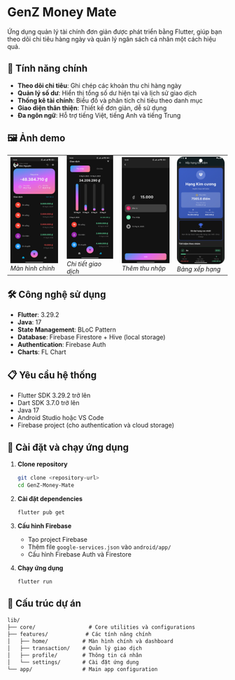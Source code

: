# GenZ Money Mate

Ứng dụng quản lý tài chính đơn giản được phát triển bằng Flutter, giúp bạn theo dõi chi tiêu hàng ngày và quản lý ngân sách cá nhân một cách hiệu quả.

## 📱 Tính năng chính

- **Theo dõi chi tiêu**: Ghi chép các khoản thu chi hàng ngày
- **Quản lý số dư**: Hiển thị tổng số dư hiện tại và lịch sử giao dịch
- **Thống kê tài chính**: Biểu đồ và phân tích chi tiêu theo danh mục
- **Giao diện thân thiện**: Thiết kế đơn giản, dễ sử dụng
- **Đa ngôn ngữ**: Hỗ trợ tiếng Việt, tiếng Anh và tiếng Trung

## 🖼️ Ảnh demo

<table>
<tr>
<td width="25%" style="padding-right: 10px;">
<img src="image/home.jpg" alt="Home Screen" width="100%">
<br><em>Màn hình chính</em>
</td>
<td width="25%" style="padding: 0 10px;">
<img src="image/detail.jpg" alt="Detail Screen" width="100%">
<br><em>Chi tiết giao dịch</em>
</td>
<td width="25%" style="padding-left: 10px;">
<img src="image/income.jpg" alt="Income Screen" width="100%">
<br><em>Thêm thu nhập</em>
</td>
<td width="25%" style="padding-left: 10px;">
<img src="image/ranking.png" alt="Ranking Screen" width="100%">
<br><em>Bảng xếp hạng</em>
</td>
</tr>
</table>

## 🛠️ Công nghệ sử dụng

- **Flutter**: 3.29.2
- **Java**: 17
- **State Management**: BLoC Pattern
- **Database**: Firebase Firestore + Hive (local storage)
- **Authentication**: Firebase Auth
- **Charts**: FL Chart

## 📋 Yêu cầu hệ thống

- Flutter SDK 3.29.2 trở lên
- Dart SDK 3.7.0 trở lên
- Java 17
- Android Studio hoặc VS Code
- Firebase project (cho authentication và cloud storage)

## 🚀 Cài đặt và chạy ứng dụng

1. **Clone repository**
   ```bash
   git clone <repository-url>
   cd GenZ-Money-Mate
   ```

2. **Cài đặt dependencies**
   ```bash
   flutter pub get
   ```

3. **Cấu hình Firebase**
   - Tạo project Firebase
   - Thêm file `google-services.json` vào `android/app/`
   - Cấu hình Firebase Auth và Firestore

4. **Chạy ứng dụng**
   ```bash
   flutter run
   ```

## 📁 Cấu trúc dự án

```
lib/
├── core/                 # Core utilities và configurations
├── features/            # Các tính năng chính
│   ├── home/           # Màn hình chính và dashboard
│   ├── transaction/    # Quản lý giao dịch
│   ├── profile/        # Thông tin cá nhân
│   └── settings/       # Cài đặt ứng dụng
└── app/                # Main app configuration
```

